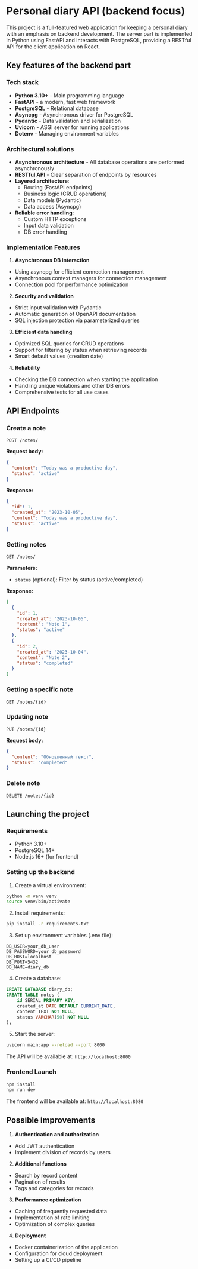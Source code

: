 # Personal diary API (backend focus)

This project is a full-featured web application for keeping a personal diary with an emphasis on backend development. The server part is implemented in Python using FastAPI and interacts with PostgreSQL, providing a RESTful API for the client application on React.

## Key features of the backend part

### Tech stack
- **Python 3.10+** - Main programming language
- **FastAPI** - a modern, fast web framework
- **PostgreSQL** - Relational database
- **Asyncpg** - Asynchronous driver for PostgreSQL
- **Pydantic** - Data validation and serialization
- **Uvicorn** - ASGI server for running applications
- **Dotenv** - Managing environment variables

### Architectural solutions
- **Asynchronous architecture** - All database operations are performed asynchronously
- **RESTful API** - Clear separation of endpoints by resources
- **Layered architecture**:
  - Routing (FastAPI endpoints)
  - Business logic (CRUD operations)
  - Data models (Pydantic)
  - Data access (Asyncpg)
- **Reliable error handling**:
  - Custom HTTP exceptions
  - Input data validation
  - DB error handling

### Implementation Features
1. **Asynchronous DB interaction**
  - Using asyncpg for efficient connection management
  - Asynchronous context managers for connection management
  - Connection pool for performance optimization

2. **Security and validation**
  - Strict input validation with Pydantic
  - Automatic generation of OpenAPI documentation
  - SQL injection protection via parameterized queries

3. **Efficient data handling**
  - Optimized SQL queries for CRUD operations
  - Support for filtering by status when retrieving records
  - Smart default values ​​(creation date)

4. **Reliability**
  - Checking the DB connection when starting the application
  - Handling unique violations and other DB errors
  - Comprehensive tests for all use cases

## API Endpoints

### Create a note
```
POST /notes/
```
**Request body:**
```json
{
  "content": "Today was a productive day",
  "status": "active"
}
```

**Response:**
```json
{
  "id": 1,
  "created_at": "2023-10-05",
  "content": "Today was a productive day",
  "status": "active"
}
```

### Getting notes
```
GET /notes/
```
**Parameters:**
- `status` (optional): Filter by status (active/completed)

**Response:**
```json
[
  {
    "id": 1,
    "created_at": "2023-10-05",
    "content": "Note 1",
    "status": "active"
  },
  {
    "id": 2,
    "created_at": "2023-10-04",
    "content": "Note 2",
    "status": "completed"
  }
]
```

### Getting a specific note
```
GET /notes/{id}
```

### Updating note
```
PUT /notes/{id}
```
**Request body:**
```json
{
  "content": "Обновленный текст",
  "status": "completed"
}
```

### Delete note
```
DELETE /notes/{id}
```

## Launching the project

### Requirements
- Python 3.10+
- PostgreSQL 14+
- Node.js 16+ (for frontend)

### Setting up the backend

1. Create a virtual environment:
```bash
python -m venv venv
source venv/bin/activate
```

2. Install requirements:
```bash
pip install -r requirements.txt
```

3. Set up environment variables (.env file):
```env
DB_USER=your_db_user
DB_PASSWORD=your_db_password
DB_HOST=localhost
DB_PORT=5432
DB_NAME=diary_db
```

4. Create a database:
```sql
CREATE DATABASE diary_db;
CREATE TABLE notes (
    id SERIAL PRIMARY KEY,
    created_at DATE DEFAULT CURRENT_DATE,
    content TEXT NOT NULL,
    status VARCHAR(50) NOT NULL
);
```

5. Start the server:
```bash
uvicorn main:app --reload --port 8000
```

The API will be available at: `http://localhost:8000`

### Frontend Launch
```bash
npm install
npm run dev
```

The frontend will be available at: `http://localhost:8080`

## Possible improvements

1. **Authentication and authorization**
  - Add JWT authentication
  - Implement division of records by users

2. **Additional functions**
  - Search by record content
  - Pagination of results
  - Tags and categories for records

3. **Performance optimization**
  - Caching of frequently requested data
  - Implementation of rate limiting
  - Optimization of complex queries

4. **Deployment**
  - Docker containerization of the application
  - Configuration for cloud deployment
  - Setting up a CI/CD pipeline
